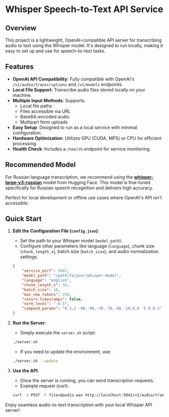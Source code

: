 # Whisper Speech-to-Text API Service

## Overview

This project is a lightweight, OpenAI-compatible API server for transcribing audio to text using the Whisper model. It's designed to run locally, making it easy to set up and use for speech-to-text tasks.

## Features

- **OpenAI API Compatibility**: Fully compatible with OpenAI's `/v1/audio/transcriptions` and `/v1/models` endpoints.
- **Local File Support**: Transcribe audio files stored locally on your machine.
- **Multiple Input Methods**: Supports:
  - Local file paths
  - Files accessible via URL
  - Base64-encoded audio
  - Multipart form uploads
- **Easy Setup**: Designed to run as a local service with minimal configuration.
- **Hardware Optimization**: Utilizes GPU (CUDA, MPS) or CPU for efficient processing.
- **Health Check**: Includes a `/health` endpoint for service monitoring.

## Recommended Model

For Russian language transcription, we recommend using the [**whisper-large-v3-russian**](https://huggingface.co/antony66/whisper-large-v3-russian) model from Hugging Face. This model is fine-tuned specifically for Russian speech recognition and delivers high accuracy.

Perfect for local development or offline use cases where OpenAI's API isn't accessible.

## Quick Start

1. **Edit the Configuration File (`config.json`)**:
   - Set the path to your Whisper model (`model_path`).
   - Configure other parameters like language (`language`), chunk size (`chunk_length_s`), batch size (`batch_size`), and audio normalization settings.
   ```json
   {
       "service_port": 5042,
       "model_path": "/path/to/your/whisper-model",
       "language": "english",
       "chunk_length_s": 30,
       "batch_size": 16,
       "max_new_tokens": 256,
       "return_timestamps": false,
       "norm_level": "-0.5",
       "compand_params": "0.3,1 -90,-90,-70,-70,-60,-20,0,0 -5 0 0.2"
   }
   ```

2. **Run the Server**:
   - Simply execute the `server.sh` script:
   ```bash
   ./server.sh
   ```
   - If you need to update the environment, use:
   ```bash
   ./server.sh --update
   ```

3. **Use the API**:
   - Once the server is running, you can send transcription requests.
   - Example request (curl):
   ```bash
   curl -X POST -F file=@audio.wav http://localhost:5042/v1/audio/transcriptions
   ```

Enjoy seamless audio-to-text transcription with your local Whisper API server!